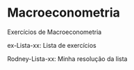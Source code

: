 # Macroeconometria

Exercícios de Macroeconometria

ex-Lista-xx:     Lista de exercícios

Rodney-Lista-xx: Minha resolução da lista
